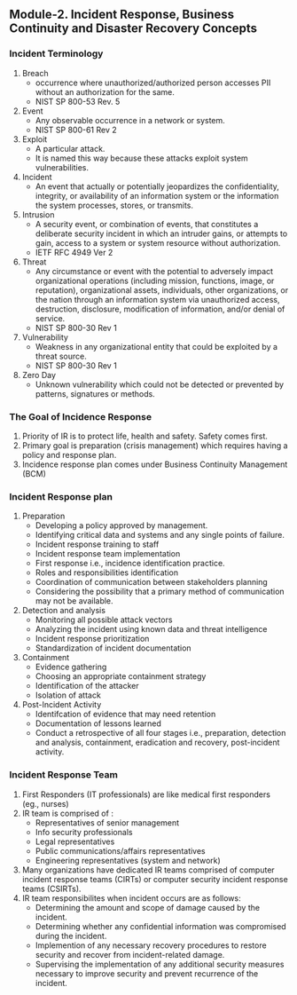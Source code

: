 ## Module-2. Incident Response, Business Continuity and Disaster Recovery Concepts
### Incident Terminology
1. Breach
	- occurrence where unauthorized/authorized person accesses PII without an authorization for the same.
	- NIST SP 800-53 Rev. 5
2. Event
	- Any observable occurrence in a network or system.
	- NIST SP 800-61 Rev 2
3. Exploit
	- A particular attack.
	- It is named this way because these attacks exploit system vulnerabilities.
4. Incident
	- An event that actually or potentially jeopardizes the confidentiality, integrity, or availability of an information system or the information the system processes, stores, or transmits.
5. Intrusion
	- A security event, or combination of events, that constitutes a deliberate security incident in which an intruder gains, or attempts to gain, access to a system or system resource without authorization.
	- IETF RFC 4949 Ver 2
6. Threat
	- Any circumstance or event with the potential to adversely impact organizational operations (including mission, functions, image, or reputation), organizational assets, individuals, other organizations, or the nation through an information system via unauthorized access, destruction, disclosure, modification of information, and/or denial of service. 
	- NIST SP 800-30 Rev 1
7. Vulnerability
	- Weakness in any organizational entity that could be exploited by a threat source.
	- NIST SP 800-30 Rev 1
8. Zero Day
	- Unknown vulnerability which could not be detected or prevented by patterns, signatures or methods.

### The Goal of Incidence Response
1. Priority of IR is to protect life, health and safety. Safety comes first.
2. Primary goal is preparation (crisis management) which requires having a policy and response plan.
3. Incidence response plan comes under Business Continuity Management (BCM)

### Incident Response plan
1. Preparation
	- Developing a policy approved by management.
	- Identifying critical data and systems and any single points of failure.
	- Incident response training to staff
	- Incident response team implementation 
	- First response i.e., incidence identification practice.
	- Roles and responsibilities identification
	- Coordination of communication between stakeholders planning
	- Considering the possibility that a primary method of communication may not be available.
2. Detection and analysis
	- Monitoring all possible attack vectors
	- Analyzing the incident using known data and threat intelligence
	- Incident response prioritization
	- Standardization of incident documentation
3. Containment
	- Evidence gathering 
	- Choosing an appropriate containment strategy
	- Identification of the attacker
	- Isolation of attack
4. Post-Incident Activity
	- Identifcation of evidence that may need retention
	- Documentation of lessons learned
	- Conduct a retrospective of all four stages i.e., preparation, detection and analysis, containment, eradication and recovery, post-incident activity.

### Incident Response Team
1. First Responders (IT professionals) are like medical first responders (eg., nurses)
2. IR team is comprised of :
	- Representatives of senior management
	- Info security professionals
	- Legal representatives
	- Public communications/affairs representatives
	- Engineering representatives (system and network)
3. Many organizations have dedicated IR teams comprised of computer incident response teams (CIRTs) or computer security incident response teams (CSIRTs).
4. IR team responsibilites when incident occurs are as follows:
	- Determining the amount and scope of damage caused by the incident.
	- Determining whether any confidential information was compromised during the incident. 
	- Implemention of any necessary recovery procedures to restore security and recover from incident-related damage.
	- Supervising the implementation of any additional security measures necessary to improve security and prevent recurrence of the incident.
